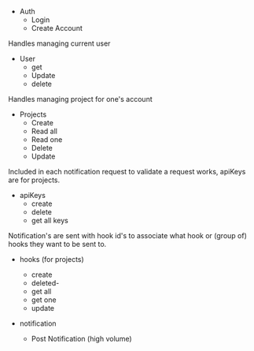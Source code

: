 - Auth
    - Login
    - Create Account

Handles managing current user
- User
    - get
    - Update
    - delete

Handles managing project for one's account
- Projects
    - Create
    - Read all
    - Read one
    - Delete
    - Update

Included in each notification request to validate a request works, apiKeys are for projects.
- apiKeys
    - create
    - delete
    - get all keys

Notification's are sent with hook id's to associate what hook or (group of) hooks they want to be sent to.
- hooks (for projects)
    - create
    - deleted-
    - get all
    - get one
    - update

- notification
    - Post Notification (high volume)




